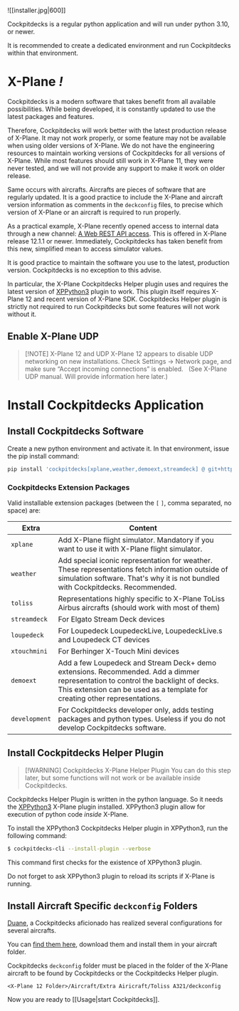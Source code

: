 ![[installer.jpg|600]]

Cockpitdecks is a regular python application and will run under python 3.10, or newer.

It is recommended to create a dedicated environment and run Cockpitdecks within that environment.

# X-Plane *!*

Cockpitdecks is a modern software that takes benefit from all available possibilities. While being developed, it is constantly updated to use the latest packages and features.

Therefore, Cockpitdecks will work better with the latest production release of X-Plane. It may not work properly, or some feature may not be available when using older versions of X-Plane. We do not have the engineering resources to maintain working versions of Cockpitdecks for all versions of X-Plane. While most features should still work in X-Plane 11, they were never tested, and we will not provide any support to make it work on older release.

Same occurs with aircrafts. Aircrafts are pieces of software that are regularly updated. It is a good practice to include the X-Plane and aircraft version information as comments in the `deckconfig` files, to precise which version of X-Plane or an aircraft is required to run properly.

As a practical example, X-Plane recently opened access to internal data through a new channel: [A Web REST API access](https://developer.x-plane.com/article/x-plane-web-api/). This is offered in X-Plane release 12.1.1 or newer. Immediately, Cockpitdecks has taken benefit from this new, simplified mean to access simulator values.

It is good practice to maintain the software you use to the latest, production version. Cockpitdecks is no exception to this advise.

In particular, the X-Plane Cockpitdecks Helper plugin uses and requires the latest version of [XPPython3](https://xppython3.readthedocs.io/en/latest/index.html) plugin to work. This plugin itself requires X-Plane 12 and recent version of X-Plane SDK. Cockpitdecks Helper plugin is strictly not required to run Cockpitdecks but some features will not work without it.

## Enable X-Plane UDP

> [!NOTE] X-Plane 12 and UDP
> X-Plane 12 appears to disable UDP networking on new installations. Check Settings -> Network page, and make sure “Accept incoming connections” is enabled.
 
(See X-Plane UDP manual. Will provide information here later.)

# Install Cockpitdecks Application

## Install Cockpitdecks Software

Create a new python environment and activate it. In that environment, issue the pip install command:

```sh
pip install 'cockpitdecks[xplane,weather,demoext,streamdeck] @ git+https://github.com/devleaks/cockpitdecks.git'
```

### Cockpitdecks Extension Packages

Valid installable extension packages (between the `[` `]`, comma separated, no space) are:

| Extra         | Content                                                                                                                                                                                                        |
| ------------- | -------------------------------------------------------------------------------------------------------------------------------------------------------------------------------------------------------------- |
| `xplane`      | Add X-Plane flight simulator. Mandatory if you want to use it with X-Plane flight simulator.                                                                                                                   |
| `weather`     | Add special iconic representation for weather. These representations fetch information outside of simulation software. That's why it is not bundled with Cockpitdecks. Recommended.                            |
| `toliss`      | Representations highly specific to X-Plane ToLiss Airbus aircrafts (should work with most of them)                                                                                                             |
| `streamdeck`  | For Elgato Stream Deck devices                                                                                                                                                                                 |
| `loupedeck`   | For Loupedeck LoupedeckLive, LoupedeckLive.s and Loupedeck CT devices                                                                                                                                          |
| `xtouchmini`  | For Berhinger X-Touch Mini devices                                                                                                                                                                             |
| `demoext`     | Add a few Loupedeck and Stream Deck+ demo extensions. Recommended. Add a dimmer representation to control the backlight of decks. This extension can be used as a template for creating other representations. |
| `development` | For Cockpitdecks developer only, adds testing packages and python types. Useless if you do not develop Cockpitdecks software.                                                                                  |

## Install Cockpitdecks Helper Plugin

> [!WARNING] Cockpitdecks X-Plane Helper Plugin
> You can do this step later, but some functions will not work or be available inside Cockpitdecks.

Cockpitdecks Helper Plugin is written in the python language. So it needs the [XPPython3](https://xppython3.readthedocs.io/) X-Plane plugin installed. XPPython3 plugin allow for execution of python code *inside* X-Plane.

To install the XPPython3 Cockpitdecks Helper plugin in XPPython3, run the following command:

```sh
$ cockpitdecks-cli --install-plugin --verbose
```

This command first checks for the existence of XPPython3 plugin.

Do not forget to ask XPPython3 plugin to reload its scripts if X-Plane is running.

## Install Aircraft Specific `deckconfig` Folders

[Duane](https://github.com/dlicudi), a Cockpitdecks aficionado has realized several configurations for several aircrafts.

You can [find them here](https://github.com/dlicudi/cockpitdecks-configs), download them and install them in your aircraft folder.

Cockpitdecks `deckconfig` folder must be placed in the folder of the X-Plane aircraft to be found by Cockpitdecks or the Cockpitdecks Helper plugin.

```
<X-Plane 12 Folder>/Aircraft/Extra Airicraft/Toliss A321/deckconfig
```

Now you are ready to [[Usage|start Cockpitdecks]].
